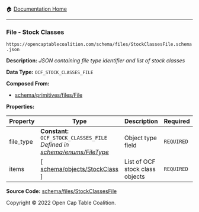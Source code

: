 :house: [Documentation Home](/docs/README.md)

---

### File - Stock Classes

`https://opencaptablecoalition.com/schema/files/StockClassesFile.schema.json`

**Description:** _JSON containing file type identifier and list of stock classes_

**Data Type:** `OCF_STOCK_CLASSES_FILE`

**Composed From:**

- [schema/primitives/files/File](/docs/schema/primitives/files/File.md)

**Properties:**

| Property  | Type                                                                                                            | Description                     | Required   |
| --------- | --------------------------------------------------------------------------------------------------------------- | ------------------------------- | ---------- |
| file_type | **Constant:** `OCF_STOCK_CLASSES_FILE`</br>_Defined in [schema/enums/FileType](/docs/schema/enums/FileType.md)_ | Object type field               | `REQUIRED` |
| items     | [ [schema/objects/StockClass](/docs/schema/objects/StockClass.md) ]                                             | List of OCF stock class objects | `REQUIRED` |

**Source Code:** [schema/files/StockClassesFile](../../../schema/files/StockClassesFile.schema.json)

Copyright © 2022 Open Cap Table Coalition.
